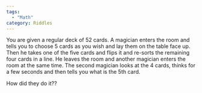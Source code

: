 ```yaml
---
tags:
  - "Math"
category: Riddles
---
```


You are given a regular deck of 52 cards. A magician enters the room and tells you to choose 5 cards as you wish and lay them on the table face up. Then he takes one of the five cards and flips it and re-sorts the remaining four cards in a line. He leaves the room and another magician enters the room at the same time. The second magician looks at the 4 cards, thinks for a few seconds and then tells you what is the 5th card.

How did they do it??
